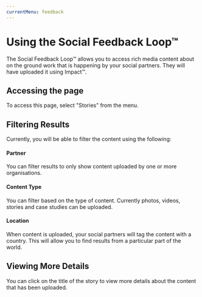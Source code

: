 ```yaml
---
currentMenu: feedback
---
```


# Using the Social Feedback Loop&trade;

The Social Feedback Loop&trade; allows you to access rich media content about on the ground work that is happening by your social partners. They will have uploaded it using Impact&trade;.

## Accessing the page

To access this page, select "Stories" from the menu.

## Filtering Results

Currently, you will be able to filter the content using the following:

#### Partner

You can filter results to only show content uploaded by one or more organisations.

#### Content Type

You can filter based on the type of content. Currently photos, videos, stories and case studies can be uploaded.

#### Location

When content is uploaded, your social partners will tag the content with a country. This will allow you to find results from a particular part of the world.

## Viewing More Details

You can click on the title of the story to view more details about the content that has been uploaded.
